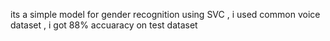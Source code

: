 its a simple model for gender recognition using SVC , i used common voice dataset , i got 88% accuaracy on test dataset
